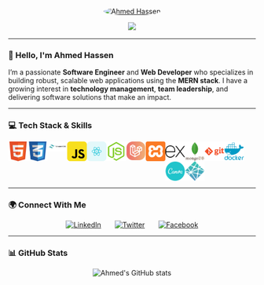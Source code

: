 
<p align="center">
  <a href="https://github.com/Ahmedhassen01">
    <img src="https://github.com/user-attachments/assets/7786e4af-00b8-46b4-95b3-eda55c1f2f9b" alt="Ahmed Hassen" width="100" height="100" style="border-radius: 100%;" />
  </a>
</p>

<p align="center">
  <a href="https://github.com/Ahmedhassen01/Ahmedhassen01">
    <img src="https://readme-typing-svg.demolab.com/?lines=Full-stack%20MERN%20Developer;Passionate%20about%20Tech%20Leadership;Web%20Engineer%20with%20a%20vision;Always%20learning%20and%20building!&font=Fira%20Code&center=true&width=500&height=45&color=00c9a7&vCenter=true&pause=1000&size=22" />
  </a>
</p>

---

### 👋 Hello, I'm Ahmed Hassen

I’m a passionate **Software Engineer** and **Web Developer** who specializes in building robust, scalable web applications using the **MERN stack**. I have a growing interest in **technology management**, **team leadership**, and delivering software solutions that make an impact.

---

### 💻 Tech Stack & Skills

<a href="https://developer.mozilla.org/en-US/docs/Web/HTML" target="_blank">
  <img align="left" title="HTML" alt="HTML" width="40px" src="./assets/html-logo.svg" />
</a>

<a href="https://developer.mozilla.org/en-US/docs/Web/CSS" target="_blank">
  <img align="left" title="CSS" alt="CSS" width="40px" src="./assets/css-logo.svg" />
</a>

<a href="https://tailwindcss.com" target="_blank">
  <img align="left" title="Tailwind CSS" alt="Tailwind CSS" width="40px" src="./assets/tailwind-logo.png" />
</a>

<a href="https://developer.mozilla.org/en-US/docs/Web/JavaScript" target="_blank">
  <img align="left" title="JavaScript" alt="JavaScript" width="40px" src="./assets/javascript-logo.svg" />
</a>

<a href="https://reactjs.org" target="_blank">
  <img align="left" title="React.js" alt="React.js" width="40px" src="./assets/react-logo.svg" />
</a>

<a href="https://nodejs.org" target="_blank">
  <img align="left" title="Node.js" alt="Node.js" width="40px" src="./assets/nodejs-logo.svg" />
</a>

<a href="https://laravel.com" target="_blank">
  <img align="left" title="Laravel" alt="Laravel" width="40px" src="./assets/laravel-logo.svg" />
</a>

<a href="https://www.apachefriends.org/index.html" target="_blank">
  <img align="left" title="XAMPP" alt="XAMPP" width="40px" src="./assets/xampp-logo.png" />
</a>

<a href="https://expressjs.com" target="_blank">
  <img align="left" title="Express.js" alt="Express.js" width="40px" src="./assets/express-logo.svg" />
</a>

<a href="https://www.mongodb.com" target="_blank">
  <img align="left" title="MongoDB" alt="MongoDB" width="40px" src="./assets/mongodb-logo.svg" />
</a>

<a href="https://git-scm.com" target="_blank">
  <img align="left" title="Git" alt="Git" width="40px" src="./assets/git-logo.svg" />
</a>

<a href="https://www.docker.com" target="_blank">
  <img align="left" title="Docker" alt="Docker" width="40px" src="./assets/docker-logo.svg" />
</a>

<a href="https://www.canva.com" target="_blank">
  <img align="left" title="Canva" alt="Canva" width="40px" src="./assets/canva-logo.svg" />
</a>

<a href="https://www.netlify.com" target="_blank">
  <img align="left" title="Netlify" alt="Netlify" width="40px" src="./assets/netlify-logo.svg" />
</a>

<br clear="left" />

---

### 🌍 Connect With Me

<p align="center">
  <a href="https://www.linkedin.com/in/ahmed-hassen-se"><img width="32px" alt="LinkedIn" title="LinkedIn" src="https://i.imgur.com/yRpa1dQ.png"/></a>
  &#8287;&#8287;&#8287;&#8287;&#8287;
  <a href="https://x.com/Zaamb55"><img width="32px" alt="Twitter" title="Twitter" src="https://i.imgur.com/AixJgnm.png"/></a>
  &#8287;&#8287;&#8287;&#8287;&#8287;
  <a href="https://www.facebook.com/share/1aA3GFcYMv/"><img width="32px" alt="Facebook" title="Facebook" src="https://i.imgur.com/fep1WsG.png"/></a>
</p>

---

### 📊 GitHub Stats

<p align="center">
  <img src="https://github-readme-stats.vercel.app/api?username=Ahmedhassen01&show_icons=true&theme=radical" alt="Ahmed's GitHub stats" />
</p>
<!--
<p align="center">
  <img src="https://github-readme-streak-stats.herokuapp.com/?user=Ahmedhassen01&theme=radical" alt="Ahmed's GitHub streak" />
</p>
### 🚀 Let's Build the Future
> *"Building web experiences, managing tech strategies, and always pushing boundaries."*

-->

